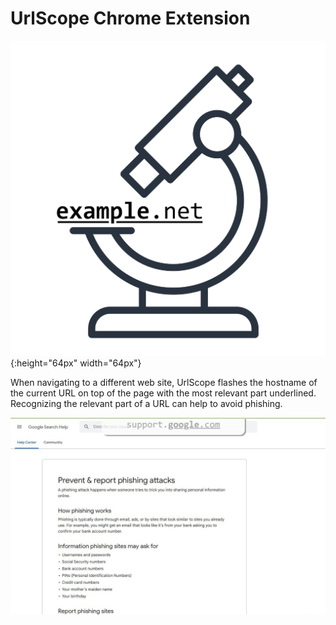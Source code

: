 # UrlScope Chrome Extension
![Logo](src/res/urlscope_logo.png){:height="64px" width="64px"}

When navigating to a different web site, UrlScope flashes the hostname of the current URL on top of the page with the most relevant part underlined. Recognizing the relevant part of a URL can help to avoid phishing.

![Screenshot](urlscope_screenshot.png)

